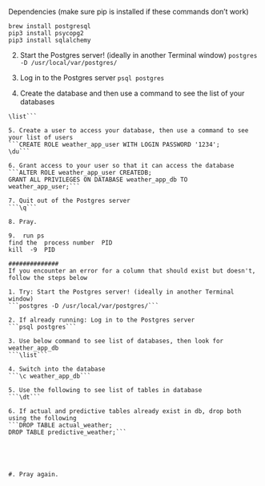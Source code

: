 Dependencies (make sure pip is installed if these commands don’t work)

```
brew install postgresql
pip3 install psycopg2
pip3 install sqlalchemy
```

2. Start the Postgres server! (ideally in another Terminal window)
```postgres -D /usr/local/var/postgres/```

3. Log in to the Postgres server
```psql postgres```

4. Create the database and then use a command to see the list of your databases
```CREATE DATABASE weather_app_db;
\list```

5. Create a user to access your database, then use a command to see your list of users
```CREATE ROLE weather_app_user WITH LOGIN PASSWORD '1234';
\du```

6. Grant access to your user so that it can access the database
```ALTER ROLE weather_app_user CREATEDB;
GRANT ALL PRIVILEGES ON DATABASE weather_app_db TO weather_app_user;```

7. Quit out of the Postgres server
```\q```

8. Pray.

9.  run ps
find the  process number  PID
kill  -9  PID

##############
If you encounter an error for a column that should exist but doesn't, follow the steps below

1. Try: Start the Postgres server! (ideally in another Terminal window)
```postgres -D /usr/local/var/postgres/```

2. If already running: Log in to the Postgres server
```psql postgres```

3. Use below command to see list of databases, then look for weather_app_db
```\list```

4. Switch into the database
```\c weather_app_db```

5. Use the following to see list of tables in database
```\dt```

6. If actual and predictive tables already exist in db, drop both using the following
```DROP TABLE actual_weather;
DROP TABLE predictive_weather;```





#. Pray again.